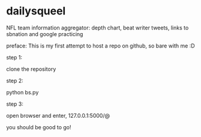 # dailysqueel
NFL team information aggregator: depth chart, beat writer tweets, links to sbnation and google practicing

preface:
This is my first attempt to host a repo on github, so bare with me :D

step 1:

clone the repository

step 2:

python bs.py

step 3:

open browser and enter, 127.0.0.1:5000/<awayTeamAbbreviation>@<homeTeamAbbreviation>

you should be good to go!
